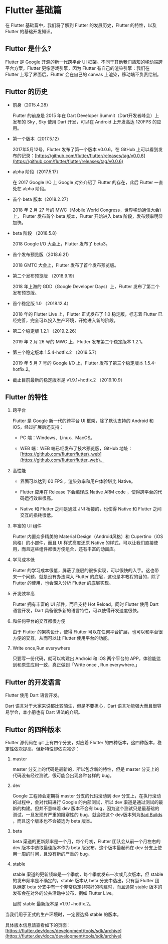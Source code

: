 # Flutter 基础篇

在 Flutter 基础篇中，我们将了解到 Flutter 的发展历史，Flutter 的特性，以及 Flutter 的基础开发知识。

## Flutter 是什么?

Flutter 是 Google 开源的新一代跨平台 UI 框架。不同于其他我们熟知的移动端跨平台方案，Flutter 更像游戏引擎，因为 Flutter 有自己的渲染引擎：我们在 Flutter 上写了界面后，Flutter 会在自己的 canvas 上渲染，移动端不负责绘制。

## Flutter 的历史

*   前身（2015.4.28）
    
    Flutter 的前身是 2015 年在 Dart Developer Summit（Dart开发者峰会）上发布的 Sky , Sky 使用 Dart 开发，可以在 Android 上开发高达 120FPS 的应用。
    
*   第一个版本（2017.5.12）
    
    2017年5月12号，Flutter 发布了第一个版本 v0.0.6，在 GitHub 上可以看到发布的记录：[https://github.com/flutter/flutter/releases/tag/v0.0.6](https://github.com/flutter/flutter/releases/tag/v0.0.6)
    
*   alpha 阶段（2017.5.17）
    
    在 2017 Google I/O 上 Google 对外介绍了 Flutter 的存在，此后 Flutter 一直处在 alpha 阶段。
    
*   首个 beta 版本（2018.2.27）
    
    2018 年 2 月 27 号的 MWC（Mobile World Congress，世界移动通信大会）上， Flutter 发布首个 beta 版本，Flutter 开始进入 beta 阶段，发布频率明显加快。
    
*   beta 阶段 （2018.5.8）
    
    2018 Google I/O 大会上，Flutter 发布了 beta3。
    
*   首个发布预览版（2018.6.21）
    
    2018 GMTC 大会上，Flutter 发布了首个发布预览版。
    
*   第二个发布预览版 （2018.9.19）
    
    2018 年上海的 GDD（Google Developer Days）上，Flutter 发布了第二个发布预览版。
    
*   首个稳定版 1.0 （2018.12.4）
    
    2018 年的 Flutter Live 上，Flutter 正式发布了 1.0 稳定版，标志着 Flutter 已经完善，完全可以投入生产环境，开始进入新的阶段。
    
*   第二个稳定版 1.2.1 （2019.2.26）
    
    2019 年 2 月 26 号的 MWC 上，Flutter 发布第二个稳定版本 1.2.1。
    
*   第三个稳定版本 1.5.4-hotfix.2 （2019.5.7）
    
    2019 年 5 月 7 号的 Google I/O 上，Flutter 发布了第三个稳定版本 1.5.4-hotfix.2。
    
*   截止目前最新的稳定版本是 v1.9.1+hotfix.2 （2019.10.9）
    

## Flutter 的特性

1.  跨平台
    
    Flutter 是 Google 新一代的跨平台 UI 框架，除了默认支持的 Android 和 iOS，经过扩展后还支持：
    
    *   PC 端：Windows、Linux、MacOS。
        
    *   WEB 端：WEB 端已经发布了技术预览版，GitHub 地址：[https://github.com/flutter/flutter\_web](https://github.com/flutter/flutter_web)。
        
2.  高性能
    
    *   界面可以达到 60 FPS ，渲染效率和用户体验堪比 Native。
        
    *   Flutter 应用在 Release 下会编译成 Native ARM code ，使得跨平台的代码运行效率很高。
        
    *   Native 和 Flutter 之间是通过 JNI 桥接的，也使得 Native 和 Flutter 之间交互的损耗很低。
        
3.  丰富的 UI 组件
    
    Flutter 内置众多精美的 Material Design（Android风格）和 Cupertino（iOS风格）的小部件，而且 UI 样式高度还原 Native 的样式，可以让我们直接使用，而且这些组件都很方便组合，还有丰富的动画库。
    
4.  学习成本低
    
    Flutter 的学习成本很低，屏蔽了底层的很多实现，可以很快的入手。这也带来一个问题，就是没有办法深入 Flutter 的底层，这也是本教程的目的，除了 Flutter 的使用，也会深入分析 Flutter 的底层实现。
    
5.  开发效率高
    
    Flutter 拥有丰富的 UI 部件，而且支持 Hot Reload，同时 Flutter 使用 Dart 语言开发，Dart 具备很多新的语言特性，可以使得开发速度很快。
    
6.  和任何平台的交互都很方便
    
    由于 Flutter 的架构设计，使得 Flutter 可以在任何平台扩展，也可以和平台很方便的交互，从而可以让 Flutter 使用平台的功能。
    
7.  Write once,Run everywhere
    
    只要写一份代码，就可以构建出 Android 和 iOS 两个平台的 APP，体验能达到和原生应用一致，真正做到「Write once , Run everywhere.」
    

## Flutter 的开发语言

Flutter 使用 Dart 语言开发。

Dart 语言对于大家来说都比较陌生，但是不要担心，Dart 语言功能强大而且很容易学会，本小册也有 Dart 语法的介绍。

## Flutter 的四种版本

Flutter 源代码在 git 上有四个分支，对应着 Flutter 的四种版本，这四种版本，稳定性依次提高，但新特性却依次减少：

1.  master
    
    master 分支上的代码是最新的，所以包含新的特性，但是 master 分支上的代码没有经过测试，很可能会出现各种各样的 bug。
    
2.  dev
    
    Google 工程师会定期将 master 分支的代码滚动到 dev 分支上，在执行滚动的过程中，会对代码进行 Google 的内部测试，所以 dev 渠道是通过测试的最新的构建。但并不意味着 dev 版本不会有 bug，因为这个测试只是最基础的测试，一旦发现有严重的阻塞性的 bug，就会把这个 dev版本列为[Bad Builds](https://github.com/flutter/flutter/wiki/Bad-Builds) ，而且这个版本也不会被选为 beta 版本。
    
3.  beta
    
    beta 渠道的更新频率是一个月，每个月初，Flutter 团队会从前一个月左右的 dev 版本中选取最佳版本作为 beta 版发布，这个版本最起码在 dev 分支上使用一周的时间，且没有新的严重的 bug。
    
4.  stable
    
    stable 渠道的更新频率是一个季度，每个季度发布一次或几次版本，但 stable 的发布频率是不确定的。stable 版本从 beta 分支中选出，只有当 Flutter 团队确定 beta 分支中有一个非常稳定非常好的构建时，而且通常 stable 版本的发布会在对外的公共活动中公布，例如 Flutter Live。
    
    目前 stable 最新版本是 v1.9.1+hotfix.2。
    

当我们用于正式的生产环境时，一定要选择 stable 的版本。

具体版本信息请查看如下的页面：[https://flutter.dev/docs/development/tools/sdk/archive](https://flutter.dev/docs/development/tools/sdk/archive)